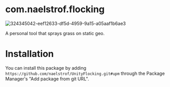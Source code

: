 # com.naelstrof.flocking

![324345042-eef12633-df5d-4959-9a15-a05aaf1b6ae3](https://github.com/naelstrof/UnityFlocking/assets/1131571/4ce0d6ab-1ced-4de4-a092-d9c9195e3120)

A personal tool that sprays grass on static geo.

# Installation

You can install this package by adding `https://github.com/naelstrof/UnityFlocking.git#upm` through the Package Manager's "Add package from git URL".
